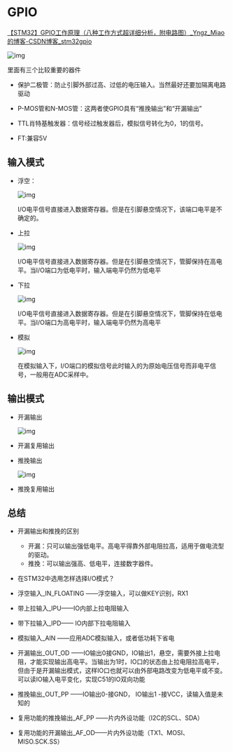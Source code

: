 # GPIO

[【STM32】GPIO工作原理（八种工作方式超详细分析，附电路图）_Yngz_Miao的博客-CSDN博客_stm32gpio](https://blog.csdn.net/qq_38410730/article/details/79858906)

![img](https://img-blog.csdn.net/20180408224319518)

里面有三个比较重要的器件

+ 保护二极管：防止引脚外部过高、过低的电压输入。当然最好还要加隔离电路驱动
+ P-MOS管和N-MOS管：这两者使GPIO具有“推挽输出”和“开漏输出”
+ TTL肖特基触发器：信号经过触发器后，模拟信号转化为0，1的信号。

+ FT:兼容5V

## 输入模式

+ 浮空：

  ![img](https://img-blog.csdn.net/2018040822505125)

  I/O电平信号直接进入数据寄存器。但是在引脚悬空情况下，该端口电平是不确定的。

+ 上拉

  ![img](https://i.loli.net/2021/06/24/5pegQX41KkwcEsi.png)

  I/O电平信号直接进入数据寄存器。但是在引脚悬空情况下，管脚保持在高电平。当I/O端口为低电平时，输入端电平仍然为低电平

+ 下拉

  ![img](https://img-blog.csdn.net/20180408225847140)

  I/O电平信号直接进入数据寄存器。但是在引脚悬空情况下，管脚保持在低电平。当I/O端口为高电平时，输入端电平仍然为高电平

+ 模拟

  ![img](https://img-blog.csdn.net/20180409125151818)

  在模拟输入下，I/O端口的模拟信号此时输入的为原始电压信号而非电平信号，一般用在ADC采样中。

## 输出模式

+ 开漏输出

  ![img](https://img-blog.csdn.net/2018040912560259)

+ 开漏复用输出

+ 推挽输出

  ![img](https://img-blog.csdn.net/20180409131225598)

+ 推挽复用输出

## 总结

+ 开漏输出和推挽的区别
  + 开漏：只可以输出强低电平。高电平得靠外部电阻拉高，适用于做电流型的驱动。
  + 推挽：可以输出强高、低电平，连接数字器件。

+ 在STM32中选用怎样选择I/O模式？

+ 浮空输入_IN_FLOATING ——浮空输入，可以做KEY识别，RX1
+ 带上拉输入_IPU——IO内部上拉电阻输入
+ 带下拉输入_IPD—— IO内部下拉电阻输入
+ 模拟输入_AIN ——应用ADC模拟输入，或者低功耗下省电
+ 开漏输出_OUT_OD ——IO输出0接GND，IO输出1，悬空，需要外接上拉电阻，才能实现输出高电平。当输出为1时，IO口的状态由上拉电阻拉高电平，但由于是开漏输出模式，这样IO口也就可以由外部电路改变为低电平或不变。可以读IO输入电平变化，实现C51的IO双向功能
+ 推挽输出_OUT_PP ——IO输出0-接GND， IO输出1 -接VCC，读输入值是未知的
+ 复用功能的推挽输出_AF_PP ——片内外设功能（I2C的SCL、SDA）
+ 复用功能的开漏输出_AF_OD——片内外设功能（TX1、MOSI、MISO.SCK.SS）